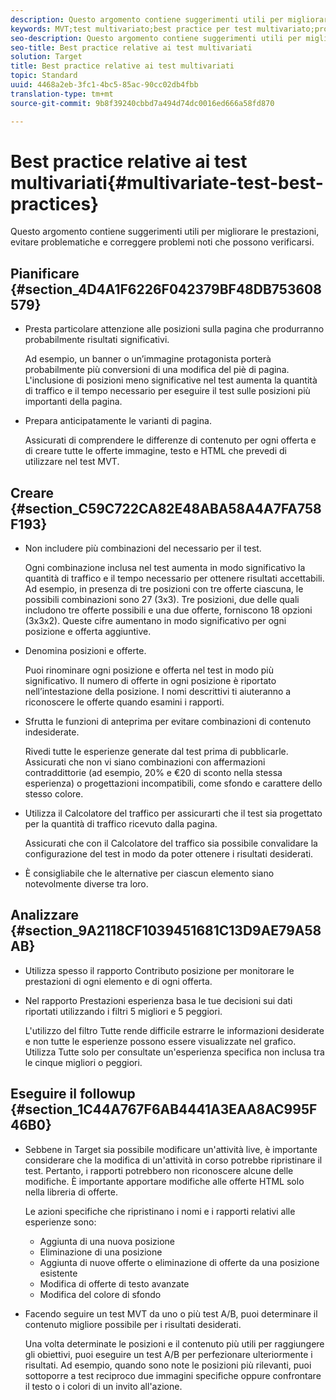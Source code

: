 ```yaml
---
description: Questo argomento contiene suggerimenti utili per migliorare le prestazioni, evitare problematiche e correggere problemi noti che possono verificarsi.
keywords: MVT;test multivariato;best practice per test multivariato;procedure consigliate MVT;combinazioni MVT;rapporti MVT
seo-description: Questo argomento contiene suggerimenti utili per migliorare le prestazioni, evitare problematiche e correggere problemi noti che possono verificarsi.
seo-title: Best practice relative ai test multivariati
solution: Target
title: Best practice relative ai test multivariati
topic: Standard
uuid: 4468a2eb-3fc1-4bc5-85ac-90cc02db4fbb
translation-type: tm+mt
source-git-commit: 9b8f39240cbbd7a494d74dc0016ed666a58fd870

---
```



# Best practice relative ai test multivariati{#multivariate-test-best-practices}

Questo argomento contiene suggerimenti utili per migliorare le prestazioni, evitare problematiche e correggere problemi noti che possono verificarsi.

## Pianificare  {#section_4D4A1F6226F042379BF48DB753608579}

* Presta particolare attenzione alle posizioni sulla pagina che produrranno probabilmente risultati significativi.

   Ad esempio, un banner o un’immagine protagonista porterà probabilmente più conversioni di una modifica del piè di pagina. L&#39;inclusione di posizioni meno significative nel test aumenta la quantità di traffico e il tempo necessario per eseguire il test sulle posizioni più importanti della pagina.
* Prepara anticipatamente le varianti di pagina.

   Assicurati di comprendere le differenze di contenuto per ogni offerta e di creare tutte le offerte immagine, testo e HTML che prevedi di utilizzare nel test MVT.

## Creare  {#section_C59C722CA82E48ABA58A4A7FA758F193}

* Non includere più combinazioni del necessario per il test.

   Ogni combinazione inclusa nel test aumenta in modo significativo la quantità di traffico e il tempo necessario per ottenere risultati accettabili. Ad esempio, in presenza di tre posizioni con tre offerte ciascuna, le possibili combinazioni sono 27 (3x3). Tre posizioni, due delle quali includono tre offerte possibili e una due offerte, forniscono 18 opzioni (3x3x2). Queste cifre aumentano in modo significativo per ogni posizione e offerta aggiuntive.
* Denomina posizioni e offerte.

   Puoi rinominare ogni posizione e offerta nel test in modo più significativo. Il numero di offerte in ogni posizione è riportato nell’intestazione della posizione. I nomi descrittivi ti aiuteranno a riconoscere le offerte quando esamini i rapporti.
* Sfrutta le funzioni di anteprima per evitare combinazioni di contenuto indesiderate.

   Rivedi tutte le esperienze generate dal test prima di pubblicarle. Assicurati che non vi siano combinazioni con affermazioni contraddittorie (ad esempio, 20% e €20 di sconto nella stessa esperienza) o progettazioni incompatibili, come sfondo e carattere dello stesso colore.
* Utilizza il Calcolatore del traffico per assicurarti che il test sia progettato per la quantità di traffico ricevuto dalla pagina.

   Assicurati che con il Calcolatore del traffico sia possibile convalidare la configurazione del test in modo da poter ottenere i risultati desiderati.
* È consigliabile che le alternative per ciascun elemento siano notevolmente diverse tra loro.

## Analizzare  {#section_9A2118CF1039451681C13D9AE79A58AB}

* Utilizza spesso il rapporto Contributo posizione per monitorare le prestazioni di ogni elemento e di ogni offerta.
* Nel rapporto Prestazioni esperienza basa le tue decisioni sui dati riportati utilizzando i filtri 5 migliori e 5 peggiori.

   L&#39;utilizzo del filtro Tutte rende difficile estrarre le informazioni desiderate e non tutte le esperienze possono essere visualizzate nel grafico. Utilizza Tutte solo per consultate un&#39;esperienza specifica non inclusa tra le cinque migliori o peggiori.

## Eseguire il followup  {#section_1C44A767F6AB4441A3EAA8AC995F46B0}

* Sebbene in Target sia possibile modificare un&#39;attività live, è importante considerare che la modifica di un&#39;attività in corso potrebbe ripristinare il test. Pertanto, i rapporti potrebbero non riconoscere alcune delle modifiche. È importante apportare modifiche alle offerte HTML solo nella libreria di offerte.

   Le azioni specifiche che ripristinano i nomi e i rapporti relativi alle esperienze sono:

   * Aggiunta di una nuova posizione
   * Eliminazione di una posizione
   * Aggiunta di nuove offerte o eliminazione di offerte da una posizione esistente
   * Modifica di offerte di testo avanzate
   * Modifica del colore di sfondo

* Facendo seguire un test MVT da uno o più test A/B, puoi determinare il contenuto migliore possibile per i risultati desiderati.

   Una volta determinate le posizioni e il contenuto più utili per raggiungere gli obiettivi, puoi eseguire un test A/B per perfezionare ulteriormente i risultati. Ad esempio, quando sono note le posizioni più rilevanti, puoi sottoporre a test reciproco due immagini specifiche oppure confrontare il testo o i colori di un invito all&#39;azione.

